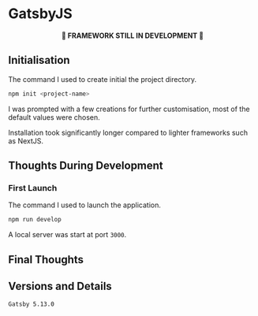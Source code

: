 # GatsbyJS

<p align="center"><b>🚧 FRAMEWORK STILL IN DEVELOPMENT 🚧</b></p>

## Initialisation

The command I used to create initial the project directory.

```bash
npm init <project-name>
```

I was prompted with a few creations for further customisation, most of the default values were chosen.

Installation took significantly longer compared to lighter frameworks such as NextJS.

## Thoughts During Development

### First Launch

The command I used to launch the application.

```bash
npm run develop
```

A local server was start at port `3000`.

## Final Thoughts

## Versions and Details

`Gatsby 5.13.0`
